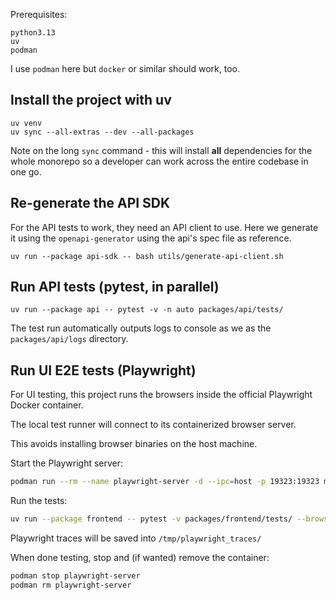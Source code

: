 Prerequisites:

```
python3.13
uv
podman
```

I use `podman` here but `docker` or similar should work, too.

## Install the project with uv
```shell
uv venv
uv sync --all-extras --dev --all-packages
```

Note on the long `sync` command - this will install __all__ dependencies for the whole
monorepo so a developer can work across the entire codebase in one go.

## Re-generate the API SDK

For the API tests to work, they need an API client to use. Here we generate it
using the `openapi-generator` using the api's spec file as reference.

```shell
uv run --package api-sdk -- bash utils/generate-api-client.sh
```

## Run API tests (pytest, in parallel)

```shell
uv run --package api -- pytest -v -n auto packages/api/tests/
```

The test run automatically outputs logs to console as we as the
`packages/api/logs` directory.

## Run UI E2E tests (Playwright)

For UI testing, this project runs the browsers inside the official Playwright
Docker container.

The local test runner will connect to its containerized browser server.

This avoids installing browser binaries on the host machine.

Start the Playwright server:

```sh
podman run --rm --name playwright-server -d --ipc=host -p 19323:19323 mcr.microsoft.com/playwright:v1.55.0-noble npx playwright run-server --host 0.0.0.0 --port 19323
```

Run the tests:

```sh
uv run --package frontend -- pytest -v packages/frontend/tests/ --browser-ws-endpoint ws://0.0.0.0:19323
```

Playwright traces will be saved into `/tmp/playwright_traces/`

When done testing, stop and (if wanted) remove the container:

```sh
podman stop playwright-server
podman rm playwright-server
```
